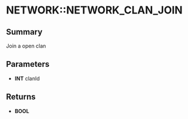 # NETWORK::NETWORK_CLAN_JOIN

## Summary
Join a open clan

## Parameters
* **INT** clanId

## Returns
* **BOOL**